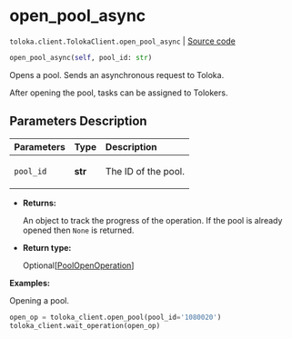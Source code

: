 # open_pool_async
`toloka.client.TolokaClient.open_pool_async` | [Source code](https://github.com/Toloka/toloka-kit/blob/v1.2.3/src/client/__init__.py#L1805)

```python
open_pool_async(self, pool_id: str)
```

Opens a pool. Sends an asynchronous request to Toloka.


After opening the pool, tasks can be assigned to Tolokers.

## Parameters Description

| Parameters | Type | Description |
| :----------| :----| :-----------|
`pool_id`|**str**|<p>The ID of the pool.</p>

* **Returns:**

  An object to track the progress of the operation. If the pool is already opened then `None` is returned.

* **Return type:**

  Optional\[[PoolOpenOperation](toloka.client.operations.PoolOpenOperation.md)\]

**Examples:**

Opening a pool.

```python
open_op = toloka_client.open_pool(pool_id='1080020')
toloka_client.wait_operation(open_op)
```
